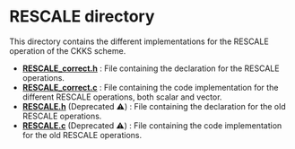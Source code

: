 # RESCALE directory

This directory contains the different implementations for the RESCALE operation of the CKKS scheme.


+ <strong><a href=RESCALE_correct.h>RESCALE_correct.h</a></strong> : File containing the declaration for the RESCALE operations.
+ <strong><a href=RESCALE_correct.c>RESCALE_correct.c</a></strong> : File containing the code implementation for the different RESCALE operations, both scalar and vector.
+ <strong><a href=RESCALE.h>RESCALE.h</a></strong> (Deprecated ⚠️) : File containing the declaration for the old RESCALE operations.
+ <strong><a href=RESCALE.c>RESCALE.c</a></strong> (Deprecated ⚠️) : File containing the code implementation for the old RESCALE operations.






